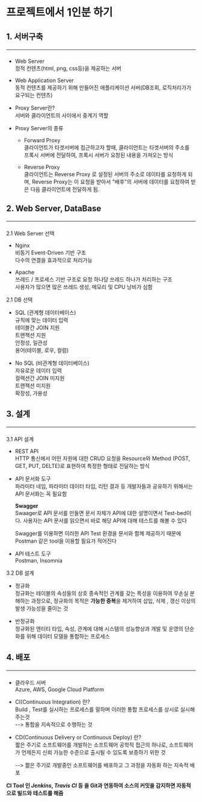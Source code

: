 # 프로젝트에서 1인분 하기 

## 1. 서버구축 <hr>
- Web Server <br>
 정적 컨텐츠(html, png, css등)을 제공하는 서버 

- Web Application Server<br>
동적 컨텐츠를 제공하기 위해 만들어진 애플리케이션 서버(DB조회, 로직처리가가 요구되는 컨텐츠)

- Proxy Server란?<br>
서버와 클라이언트의 사이에서 중계기 역할

- Proxy Server의 종류
    - Forward Proxy<br>
    클라이언트가 타겟서버에 접근하고자 할때, 클라이언트는 타겟서버의 주소를 프록시 서버에 전달하여, 프록시 서버가 요청된 내용을 가져오는 방식


    
    - Reverse Proxy<br>
   클라이언트는 Reverse Proxy 로 설정된 서버의 주소로 데이타를 요청하게 되며, Reverse Proxy는 이 요청을 받아서 "배후"의 서버에 데이터를
요청하여 받은 다음 클라이언트에 전달하게 됨.



## 2. Web Server, DataBase<hr>

2.1 Web Server 선택<br>
- Nginx<br>
비동기 Event-Driven 기반 구조<br>
다수의 연결을 효과적으로 처리가능

- Apache<br>
쓰레드 / 프로세스 기반 구조로 요청 하나당 쓰레드 하나가 처리하는 구조<br>
사용자가 많으면 많은 쓰레드 생성, 메모리 및 CPU 낭비가 심함

2.1 DB 선택
- SQL (관계형 데이터베이스)<br>
 규칙에 맞는 데이터 입력 <br>
 테이블간 JOIN 지원 <br>
 트랜잭션 지원<br>
 안정성, 일관성<br>
 용어(테이블, 로우, 컬럼)<br>

- No SQL (비관계형 데이터베이스)<br>
 자유로운 데이터 입력<br>
 컬렉션간 JOIN 미지원<br>
 트랜잭션 미지원<br>
 확장성, 가용성<br>



 ## 3. 설계<hr>
 3.1 API 설계<br>
- REST API <br>
 HTTP 통신에서 어떤 자원에 대한 CRUD 요청을 Resource와 Method (POST, GET, PUT, DELTE)로 표현하여 특정한 형태로 전달하는 방식

- API 문서화 도구<br>
파라미터 네임, 파라미터 데이터 타입, 리턴 결과 등 개발자들과 공유하기 위해서는 API 문서화는 꼭 필요함 

   **Swagger**<br>
Swaager로 API 문서를 만들면 문서 자체가 API에 대한 설명이면서 Test-bed이다. 
사용자는 API 문서를 읽으면서 바로 해당 API에 대해 테스트를 해볼 수 있다

  Swagger를 이용하면 이러한 API Test 환경을 문서와 함께 제공하기 때문에 Postman 같은 tool을 이용할 필요가 적어진다


- API 테스트 도구<br>
Postman, Insomnia



 3.2 DB 설계 <br>
 - 정규화 <br>
 정규화는 테이블의 속성들의 상호 종속적인 관계를 갖는 특성을 이용하여 무손실 분해하는 과정으로, 정규화의 목적은 **가능한 중복**을 제거하여 삽입, 삭제 , 갱신 이상의 발생 가능성을 줄이는 것

 - 반정규화 <br>
 정규화된 엔터티 타입, 속성, 관계에 대해 시스템의 성능향상과 개발 및 운영의 단순화를 위해 데이터 모델을 통합하는 프로세스


 ## 4. 배포 <hr>
- 클라우드 서버<br>
Azure, AWS, Google Cloud Platform

- CI(Continuous Integration) 란? <br>
Build , Test를 실시하는 프로세스를 말하며 이러한 통합 프로세스를 상시로 실시해 주는것<br>
   --> 통합을 지속적으로 수행하는 것<br>

- CD(Continuous Delivery or Continuous Deploy) 란? <br>
짧은 주기로 소프트웨어를 개발하는 소프트웨어 공학적 접근의 하나로, 소프트웨어가 언제든지 신뢰 가능한 수준으로 출시될 수 있도록 보증하기 위한 것<br>

   --> 짦은 주기로 개발중인 소프트웨어를 배포하고 그 과정을 자동화 하는 지속적 배포<br>

**CI Tool 인 *Jenkins*, *Travis CI* 등 을  Git과 연동하여 소스의 커밋을 감지하면 자동적으로 빌드와 테스트를 해줌**







    

